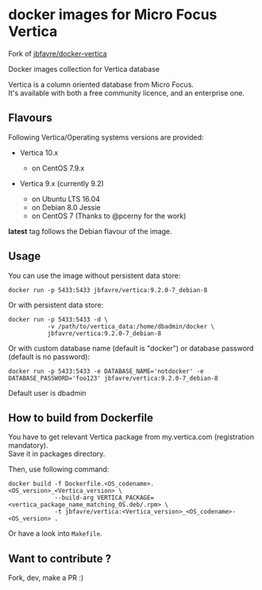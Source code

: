 # docker images for Micro Focus Vertica

Fork of [jbfavre/docker-vertica](https://github.com/jbfavre/docker-vertica)

Docker images collection for Vertica database

Vertica is a column oriented database from Micro Focus.  
It's available with both a free community licence, and an enterprise one.

## Flavours

Following Vertica/Operating systems versions are provided:

- Vertica 10.x
  * on CentOS 7.9.x

- Vertica 9.x (currently 9.2)
  * on Ubuntu LTS 16.04
  * on Debian 8.0 Jessie
  * on CentOS 7 (Thanks to @pcerny for the work)

__latest__ tag follows the Debian flavour of the image.

## Usage

You can use the image without persistent data store:

    docker run -p 5433:5433 jbfavre/vertica:9.2.0-7_debian-8

Or with persistent data store:

    docker run -p 5433:5433 -d \
               -v /path/to/vertica_data:/home/dbadmin/docker \
               jbfavre/vertica:9.2.0-7_debian-8

Or with custom database name (default is "docker") or database password (default is no password):

    docker run -p 5433:5433 -e DATABASE_NAME='notdocker' -e DATABASE_PASSWORD='foo123' jbfavre/vertica:9.2.0-7_debian-8

Default user is dbadmin

## How to build from Dockerfile

You have to get relevant Vertica package from my.vertica.com (registration mandatory).  
Save it in packages directory.

Then, use following command:

    docker build -f Dockerfile.<OS_codename>.<OS_version>_<Vertica_version> \
                 --build-arg VERTICA_PACKAGE=<vertica_package_name_matching_OS.deb/.rpm> \
                 -t jbfavre/vertica:<Vertica_version>_<OS_codename>-<OS_version> .

Or have a look into `Makefile`.

## Want to contribute ?

Fork, dev, make a PR :)
